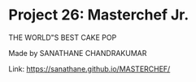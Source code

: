# Project 26: Masterchef Jr.
THE WORLD"S BEST CAKE POP

Made by SANATHANE CHANDRAKUMAR

Link: https://sanathane.github.io/MASTERCHEF/
